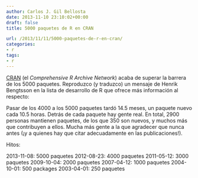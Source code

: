 ```yaml
---
author: Carlos J. Gil Bellosta
date: 2013-11-10 23:10:02+00:00
draft: false
title: 5000 paquetes de R en CRAN

url: /2013/11/11/5000-paquetes-de-r-en-cran/
categories:
- r
tags:
- r
---
```


[CRAN](http://cran.r-project.org/) (el _Comprehensive R Archive Network_) acaba de superar la barrera de los 5000 paquetes. Reproduzco (y traduzco) un mensaje de Henrik Bengtsson en la lista de desarrollo de R que ofrece más información al respecto:

Pasar de los 4000 a los 5000 paquetes tardó 14.5 meses, un paquete nuevo cada 10.5 horas. Detrás de cada paquete hay gente real. En total, 2900 personas mantienen paquetes, de los que 350 son nuevos, y muchos más que contribuyen a ellos. Mucha más gente a la que agradecer que nunca antes (¡y a quienes hay que citar adecuadamente en las publicaciones!).

Hitos:

2013-11-08: 5000 paquetes
2012-08-23: 4000 paquetes
2011-05-12: 3000 paquetes
2009-10-04: 2000 paquetes
2007-04-12: 1000 paquetes
2004-10-01: 500 packages
2003-04-01: 250 paquetes

